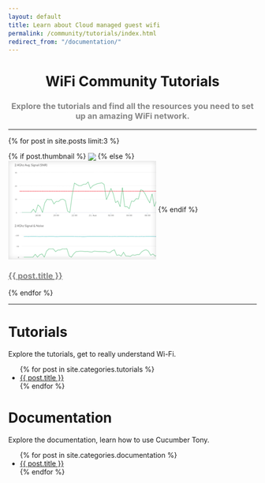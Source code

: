 ```yaml
---
layout: default
title: Learn about Cloud managed guest wifi
permalink: /community/tutorials/index.html
redirect_from: "/documentation/"
---
```



<div class="row">

<h1 style="text-align:center;">WiFi Community Tutorials</h1>
<h3 style="text-align:center;color:#868686;">Explore the tutorials and find all the resources you need to set up an amazing WiFi network.</h3>
<hr/>

  {% for post in site.posts limit:3 %}

  <div class="col-xs-6 col-md-4">
    {% if post.thumbnail %}
    <img src="{{ post.thumbnail }}" style="height: 200px" align="center" />
    {% else %}
    <img src="/images/community/thumbnails/rf-power.png" style="height: 200px" align="center" />
    {% endif %}
    <a href="{{ BASE_PATH }}{{ post.url }}"><h3 style=color:#868686;>{{ post.title }}</h3></a>	
  </div>
  {% endfor %}
<hr/>
</div>

<div class="row">
  <div class="container">
    <h1>Tutorials</h1>
    <p>Explore the tutorials, get to really understand Wi-Fi.</p>
    <ul>
      {% for post in site.categories.tutorials %}
        <li>
          <a href="{{ post.url }}">{{ post.title }}</a>
        </li>
      {% endfor %}
    </ul>
  </div>
</div>

<div class="row">
<div class="container">
    <h1>Documentation</h1>
    <p>Explore the documentation, learn how to use Cucumber Tony.</p>
    <ul>
      {% for post in site.categories.documentation %}
        <li>
          <a href="{{ post.url }}">{{ post.title }}</a>
        </li>
      {% endfor %}
    </ul>
  </div>
</div>
